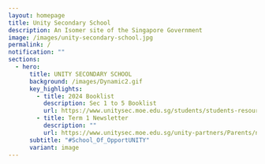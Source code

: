 ```yaml
---
layout: homepage
title: Unity Secondary School
description: An Isomer site of the Singapore Government
image: /images/unity-secondary-school.jpg
permalink: /
notification: ""
sections:
  - hero:
      title: UNITY SECONDARY SCHOOL
      background: /images/Dynamic2.gif
      key_highlights:
        - title: 2024 Booklist
          description: Sec 1 to 5 Booklist
          url: https://www.unitysec.moe.edu.sg/students/students-resources/2024-booklist/
        - title: Term 1 Newsletter
          description: ""
          url: https://www.unitysec.moe.edu.sg/unity-partners/Parents/newsletter/
      subtitle: "#School_Of_OpportUNITY"
      variant: image
---
```

